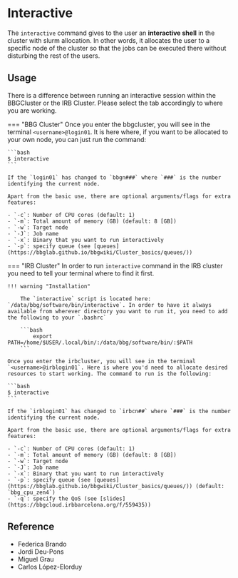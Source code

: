 # Interactive

The `interactive` command gives to the user an **interactive shell** in the cluster with slurm allocation. In other words, it allocates the user to a specific node of the cluster so that the jobs can be executed there without disturbing the rest of the users.

## Usage

There is a difference between running an interactive session within the BBGCluster or the IRB Cluster. Please select the tab accordingly to where you are working.

=== "BBG Cluster"
    Once you enter the bbgcluster, you will see in the terminal `<username>@login01`. It is here where, if you want to be allocated to your own node, you can just run the command:

    ```bash
    $ interactive
    ```

    If the `login01` has changed to `bbgn###` where `###` is the number identifying the current node.
    
    Apart from the basic use, there are optional arguments/flags for extra features:
    
    - `-c`: Number of CPU cores (default: 1)
    - `-m`: Total amount of memory (GB) (default: 8 [GB])
    - `-w`: Target node
    - `-J`: Job name
    - `-x`: Binary that you want to run interactively
    - `-p`: specify queue (see [queues](https://bbglab.github.io/bbgwiki/Cluster_basics/queues/))

=== "IRB Cluster"
    In order to run `interactive` command in the IRB cluster you need to tell your terminal where to find it first.

    !!! warning "Installation"

        The `interactive` script is located here: `/data/bbg/software/bin/interactive`. In order to have it always available from wherever directory you want to run it, you need to add the following to your `.bashrc`

        ```bash
            export PATH=/home/$USER/.local/bin/:/data/bbg/software/bin/:$PATH
        ```

    Once you enter the irbcluster, you will see in the terminal `<username>@irblogin01`. Here is where you'd need to allocate desired resources to start working. The command to run is the following:

    ```bash
    $ interactive
    ```

    If the `irblogin01` has changed to `irbcn##` where `###` is the number identifying the current node.
    
    Apart from the basic use, there are optional arguments/flags for extra features:
    
    - `-c`: Number of CPU cores (default: 1)
    - `-m`: Total amount of memory (GB) (default: 8 [GB])
    - `-w`: Target node
    - `-J`: Job name
    - `-x`: Binary that you want to run interactively
    - `-p`: specify queue (see [queues](https://bbglab.github.io/bbgwiki/Cluster_basics/queues/)) (default: `bbg_cpu_zen4`)
    - `-q`: specify the QoS (see [slides](https://bbgcloud.irbbarcelona.org/f/559435))

## Reference

- Federica Brando
- Jordi Deu-Pons
- Miguel Grau
- Carlos López-Elorduy
